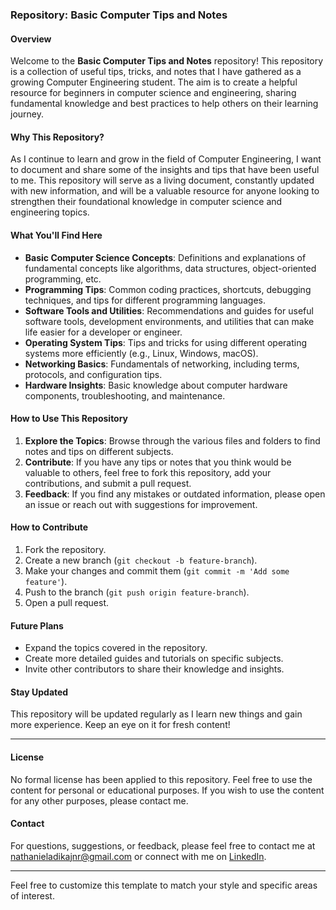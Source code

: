 ### Repository: **Basic Computer Tips and Notes**

#### Overview

Welcome to the **Basic Computer Tips and Notes** repository! This repository is a collection of useful tips, tricks, and notes that I have gathered as a growing Computer Engineering student. The aim is to create a helpful resource for beginners in computer science and engineering, sharing fundamental knowledge and best practices to help others on their learning journey.

#### Why This Repository?

As I continue to learn and grow in the field of Computer Engineering, I want to document and share some of the insights and tips that have been useful to me. This repository will serve as a living document, constantly updated with new information, and will be a valuable resource for anyone looking to strengthen their foundational knowledge in computer science and engineering topics.

#### What You'll Find Here

- **Basic Computer Science Concepts**: Definitions and explanations of fundamental concepts like algorithms, data structures, object-oriented programming, etc.
- **Programming Tips**: Common coding practices, shortcuts, debugging techniques, and tips for different programming languages.
- **Software Tools and Utilities**: Recommendations and guides for useful software tools, development environments, and utilities that can make life easier for a developer or engineer.
- **Operating System Tips**: Tips and tricks for using different operating systems more efficiently (e.g., Linux, Windows, macOS).
- **Networking Basics**: Fundamentals of networking, including terms, protocols, and configuration tips.
- **Hardware Insights**: Basic knowledge about computer hardware components, troubleshooting, and maintenance.

#### How to Use This Repository

1. **Explore the Topics**: Browse through the various files and folders to find notes and tips on different subjects.
2. **Contribute**: If you have any tips or notes that you think would be valuable to others, feel free to fork this repository, add your contributions, and submit a pull request.
3. **Feedback**: If you find any mistakes or outdated information, please open an issue or reach out with suggestions for improvement.

#### How to Contribute

1. Fork the repository.
2. Create a new branch (`git checkout -b feature-branch`).
3. Make your changes and commit them (`git commit -m 'Add some feature'`).
4. Push to the branch (`git push origin feature-branch`).
5. Open a pull request.

#### Future Plans

- Expand the topics covered in the repository.
- Create more detailed guides and tutorials on specific subjects.
- Invite other contributors to share their knowledge and insights.

#### Stay Updated

This repository will be updated regularly as I learn new things and gain more experience. Keep an eye on it for fresh content!

---

#### License

No formal license has been applied to this repository. Feel free to use the content for personal or educational purposes. If you wish to use the content for any other purposes, please contact me.

#### Contact

For questions, suggestions, or feedback, please feel free to contact me at [nathanieladikajnr@gmail.com](mailto:nathanieladikajnr@gmail.com) or connect with me on [LinkedIn](https://www.linkedin.com/in/nathaniel-adika-20a30226a).

---

Feel free to customize this template to match your style and specific areas of interest.
